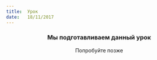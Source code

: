 ```yaml
---
title:  Урок
date:   18/11/2017
---
```


### <center>Мы подготавливаем данный урок</center>
<center>Попробуйте позже</center>